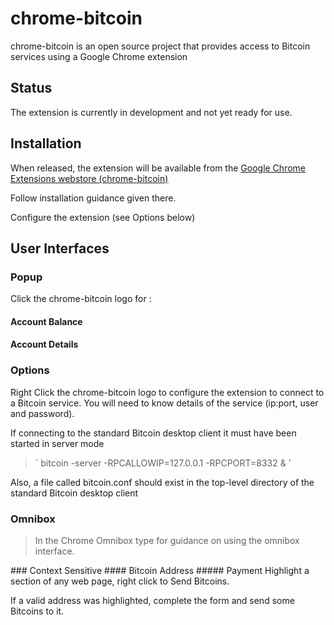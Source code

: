 chrome-bitcoin
======================
chrome-bitcoin is an open source project that provides access to Bitcoin services using a Google Chrome extension

Status
----------------
The extension is currently in development and not yet ready for use.

Installation
----------------
When released, the extension will be available from the [Google Chrome Extensions webstore (chrome-bitcoin)](https://chrome.google.com/webstore "chrome-bitcoin") 

Follow installation guidance given there. 

Configure the extension (see Options below)

User Interfaces
----------------------
### Popup
Click the chrome-bitcoin logo for :
#### Account Balance
#### Account Details
### Options
Right Click the chrome-bitcoin logo to configure the extension to connect to a Bitcoin service. 
You will need to know details of the service (ip:port, user and password). 

If connecting to the standard Bitcoin desktop client it must have been started in server mode 
<blockquote><p>` bitcoin -server -RPCALLOWIP=127.0.0.1 -RPCPORT=8332 & '</p></blockquote>

Also, a file called bitcoin.conf should exist in the top-level directory of the standard Bitcoin desktop client
### Omnibox
<blockquote><p>In the Chrome Omnibox type <btc --help> for guidance on using the omnibox interface.</p></blockquote>
### Context Sensitive
#### Bitcoin Address
##### Payment
Highlight a section of any web page, right click to Send Bitcoins.

If a valid address was highlighted, complete the form and send some Bitcoins to it.
